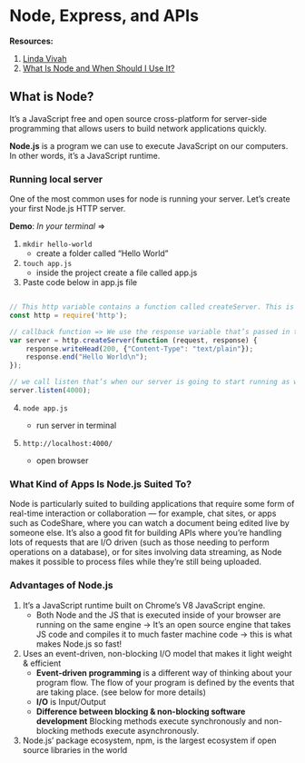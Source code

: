 #  Node, Express, and APIs


**Resources:**
1. [Linda Vivah](https://medium.com/@LindaVivah/the-beginners-guide-understanding-node-js-express-js-fundamentals-e15493462be1) 
2. [What Is Node and When Should I Use It?](https://www.sitepoint.com/an-introduction-to-node-js/)

## What is Node? 

It’s a JavaScript free and open source cross-platform for server-side programming that allows users to build network applications quickly.  

**Node.js** is a program we can use to execute JavaScript on our computers. In other words, it’s a JavaScript runtime.

### Running local server  

One of the most common uses for node is running your server. Let’s create your first Node.js HTTP server.

**Demo**:
_In your terminal_ => 

1. `mkdir hello-world`
    - create a folder called “Hello World”
2. `touch app.js`
    - inside the project create a file called app.js
3. Paste code below in app.js file
```javascript 

// This http variable contains a function called createServer. This is all you need to do to create an http server.
const http = require('http');

// callback function => We use the response variable that’s passed in to the callback to write the head and pass in the content type and we end that response with hello world. => This function returns an object that we are going to put in to our server variable and this object is going to have another function called “listen” =>
var server = http.createServer(function (request, response) {
    response.writeHead(200, {"Content-Type": "text/plain"});
    response.end("Hello World\n");
});

// we call listen that’s when our server is going to start running as we listen to this port.
server.listen(4000);
```

4. `node app.js`
    - run server in terminal 

5. `http://localhost:4000/`
    - open browser

### What Kind of Apps Is Node.js Suited To?

Node is particularly suited to building applications that require some form of real-time interaction or collaboration — for example, chat sites, or apps such as CodeShare, where you can watch a document being edited live by someone else. It’s also a good fit for building APIs where you’re handling lots of requests that are I/O driven (such as those needing to perform operations on a database), or for sites involving data streaming, as Node makes it possible to process files while they’re still being uploaded. 

### Advantages of Node.js

1. It’s a JavaScript runtime built on Chrome’s V8 JavaScript engine.
    - Both Node and the JS that is executed inside of your browser are running on the same engine → It’s an open source engine that takes JS code and compiles it to much faster machine code → this is what makes Node.js so fast!
2. Uses an event-driven, non-blocking I/O model that makes it light weight & efficient
    - **Event-driven programming** is a different way of thinking about your program flow. The flow of your program is defined by the events that are taking place. (see below for more details)
    - **I/O** is Input/Output
    - **Difference between blocking & non-blocking software development** Blocking methods execute synchronously and non-blocking methods execute asynchronously. 
3. Node.js’ package ecosystem, npm, is the largest ecosystem if open source libraries in the world 